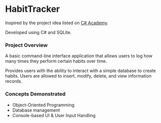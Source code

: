 # HabitTracker
Inspired by the project idea listed on
[C# Academy](https://thecsharpacademy.com/#).

Developed using C# and SQLite.

### Project Overview
A basic command-line interface application that
allows users to log how many times they perform
certain habits over time.

Provides users with the ability to interact with
a simple database to create habits. Users are allowed
to insert, modify, delete,
and view information records.

### Concepts Demonstrated
- Object-Oriented Programming
- Database management
- Console-based UI & User Input Handling